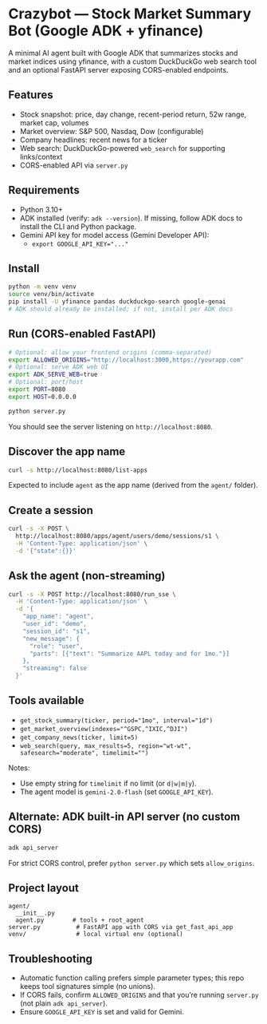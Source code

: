 # Crazybot — Stock Market Summary Bot (Google ADK + yfinance)

A minimal AI agent built with Google ADK that summarizes stocks and market indices using yfinance, with a custom DuckDuckGo web search tool and an optional FastAPI server exposing CORS-enabled endpoints.

## Features

- Stock snapshot: price, day change, recent-period return, 52w range, market cap, volumes
- Market overview: S&P 500, Nasdaq, Dow (configurable)
- Company headlines: recent news for a ticker
- Web search: DuckDuckGo-powered `web_search` for supporting links/context
- CORS-enabled API via `server.py`

## Requirements

- Python 3.10+
- ADK installed (verify: `adk --version`). If missing, follow ADK docs to install the CLI and Python package.
- Gemini API key for model access (Gemini Developer API):
  - `export GOOGLE_API_KEY="..."`

## Install

```bash
python -m venv venv
source venv/bin/activate
pip install -U yfinance pandas duckduckgo-search google-genai
# ADK should already be installed; if not, install per ADK docs
```

## Run (CORS-enabled FastAPI)

```bash
# Optional: allow your frontend origins (comma-separated)
export ALLOWED_ORIGINS="http://localhost:3000,https://yourapp.com"
# Optional: serve ADK web UI
export ADK_SERVE_WEB=true
# Optional: port/host
export PORT=8080
export HOST=0.0.0.0

python server.py
```

You should see the server listening on `http://localhost:8080`.

## Discover the app name

```bash
curl -s http://localhost:8080/list-apps
```

Expected to include `agent` as the app name (derived from the `agent/` folder).

## Create a session

```bash
curl -s -X POST \
  http://localhost:8080/apps/agent/users/demo/sessions/s1 \
  -H 'Content-Type: application/json' \
  -d '{"state":{}}'
```

## Ask the agent (non-streaming)

```bash
curl -s -X POST http://localhost:8080/run_sse \
  -H 'Content-Type: application/json' \
  -d '{
    "app_name": "agent",
    "user_id": "demo",
    "session_id": "s1",
    "new_message": {
      "role": "user",
      "parts": [{"text": "Summarize AAPL today and for 1mo."}]
    },
    "streaming": false
  }'
```

## Tools available

- `get_stock_summary(ticker, period="1mo", interval="1d")`
- `get_market_overview(indexes="^GSPC,^IXIC,^DJI")`
- `get_company_news(ticker, limit=5)`
- `web_search(query, max_results=5, region="wt-wt", safesearch="moderate", timelimit="")`

Notes:

- Use empty string for `timelimit` if no limit (or `d|w|m|y`).
- The agent model is `gemini-2.0-flash` (set `GOOGLE_API_KEY`).

## Alternate: ADK built-in API server (no custom CORS)

```bash
adk api_server
```

For strict CORS control, prefer `python server.py` which sets `allow_origins`.

## Project layout

```
agent/
  __init__.py
  agent.py        # tools + root_agent
server.py          # FastAPI app with CORS via get_fast_api_app
venv/              # local virtual env (optional)
```

## Troubleshooting

- Automatic function calling prefers simple parameter types; this repo keeps tool signatures simple (no unions).
- If CORS fails, confirm `ALLOWED_ORIGINS` and that you’re running `server.py` (not plain `adk api_server`).
- Ensure `GOOGLE_API_KEY` is set and valid for Gemini.
